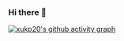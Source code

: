 ### Hi there 👋

<!--
**xukp20/xukp20** is a ✨ _special_ ✨ repository because its `README.md` (this file) appears on your GitHub profile.

Here are some ideas to get you started:

- 🔭 I’m currently working on ...
- 🌱 I’m currently learning ...
- 👯 I’m looking to collaborate on ...
- 🤔 I’m looking for help with ...
- 💬 Ask me about ...
- 📫 How to reach me: ...
- 😄 Pronouns: ...
- ⚡ Fun fact: ...
-->

<!--
<img align="left" src="https://github-readme-stats.vercel.app/api?username=xukp20&include_all_commits=true&count_private-true&custom_title=xukp20&theme=transparent">

<img align="right" src="https://github-readme-stats.vercel.app/api/top-langs/?username=xukp20&layout=compact">
-->
[![xukp20's github activity graph](https://github-readme-activity-graph.vercel.app/graph?username=xukp20&theme=github-compact)](https://github.com/ashutosh00710/github-readme-activity-graph)
